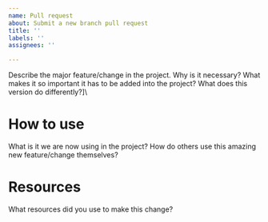 ```yaml
---
name: Pull request
about: Submit a new branch pull request
title: ''
labels: ''
assignees: ''

---
```


Describe the major feature/change in the project. Why is it necessary? What makes it so important it has to be added into the project? What does this version do differently?]\

# How to use

What is it we are now using in the project? How do others use this amazing new feature/change themselves?

# Resources

What resources did you use to make this change?

